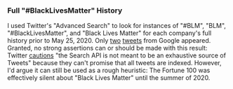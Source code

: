 ### Full "#BlackLivesMatter" History

I used Twitter's "Advanced Search" to look for instances of "#BLM", "BLM", "#BlackLivesMatter", and "Black Lives Matter" for each company's full history prior to May 25, 2020. Only [two](https://twitter.com/Google/status/614551995442143232) [tweets](https://twitter.com/Google/status/751174648855928834) from Google appeared. Granted, no strong assertions can or should be made with this result: Twitter [cautions](https://developer.twitter.com/en/docs/twitter-api/v1/tweets/search/api-reference/get-search-tweets) "the Search API is not meant to be an exhaustive source of Tweets" because they can't promise that all tweets are indexed. However, I'd argue it can still be used as a rough heuristic: The Fortune 100 was effectively silent about "Black Lives Matter" until the summer of 2020.